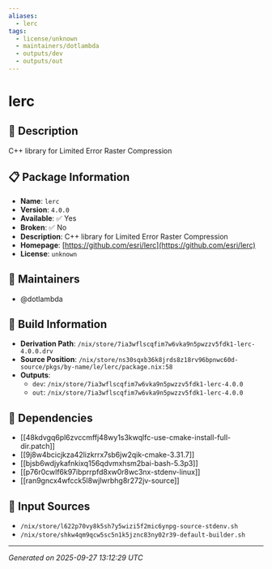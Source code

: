 ```yaml
---
aliases:
  - lerc
tags:
  - license/unknown
  - maintainers/dotlambda
  - outputs/dev
  - outputs/out
---
```


# lerc

## 📝 Description

C++ library for Limited Error Raster Compression

## 📋 Package Information

- **Name**: `lerc`
- **Version**: `4.0.0`
- **Available**: ✅ Yes
- **Broken**: ✅ No
- **Description**: C++ library for Limited Error Raster Compression
- **Homepage**: [https://github.com/esri/lerc](https://github.com/esri/lerc)
- **License**: `unknown`
## 👥 Maintainers

- @dotlambda


## 🔧 Build Information

- **Derivation Path**: `/nix/store/7ia3wflscqfim7w6vka9n5pwzzv5fdk1-lerc-4.0.0.drv`
- **Source Position**: `/nix/store/ns30sqxb36k8jrds8z18rv96bpnwc60d-source/pkgs/by-name/le/lerc/package.nix:58`
- **Outputs**:
  - `dev`:  `/nix/store/7ia3wflscqfim7w6vka9n5pwzzv5fdk1-lerc-4.0.0`
  - `out`:  `/nix/store/7ia3wflscqfim7w6vka9n5pwzzv5fdk1-lerc-4.0.0`

## 🔗 Dependencies

- [[48kdvgq6pl6zvccmffj48wy1s3kwqlfc-use-cmake-install-full-dir.patch]]
- [[9j8w4bcicjkza42lizkrrx7sb6jw2qik-cmake-3.31.7]]
- [[bjsb6wdjykafnkixq156qdvmxhsm2bai-bash-5.3p3]]
- [[p76r0cwlf6k97ibprrpfd8xw0r8wc3nx-stdenv-linux]]
- [[ran9gncx4wfcck5l8wjlwrbhg8r272jv-source]]

## 📁 Input Sources

- `/nix/store/l622p70vy8k5sh7y5wizi5f2mic6ynpg-source-stdenv.sh`
- `/nix/store/shkw4qm9qcw5sc5n1k5jznc83ny02r39-default-builder.sh`

---
*Generated on 2025-09-27 13:12:29 UTC*

